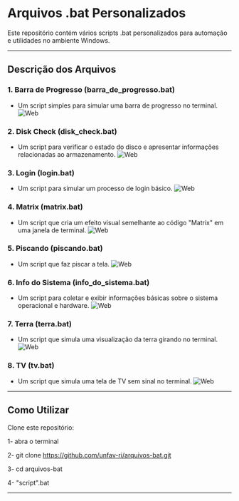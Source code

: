 # Arquivos .bat Personalizados

Este repositório contém vários scripts .bat personalizados para automação e utilidades no ambiente Windows.

---

## Descrição dos Arquivos

### 1. Barra de Progresso (barra_de_progresso.bat)
- Um script simples para simular uma barra de progresso no terminal.
![Web](https://media.discordapp.net/attachments/1191521910442446949/1193369085656973332/barra_de_progresso.gif?ex=65ac7691&is=659a0191&hm=5f4a8798ee772620df509996497ca3712800284d43aa48ef47ba3f5c1fe2b94b&=)

### 2. Disk Check (disk_check.bat)
- Um script para verificar o estado do disco e apresentar informações relacionadas ao armazenamento.
![Web](https://media.discordapp.net/attachments/1191521910442446949/1193369085224943666/disc.gif?ex=65ac7691&is=659a0191&hm=8298faecb4170c298fa4e27e6acfc1f8d327f9914c47677cd72e009b938a8751&=)

### 3. Login (login.bat)
- Um script para simular um processo de login básico.
![Web](https://media.discordapp.net/attachments/1191521910442446949/1193369084453191770/login.gif?ex=65ac7691&is=659a0191&hm=98106507358977d209115c54717e9c96eb9f923c1f1a51237da530775fca344d&=)

### 4. Matrix (matrix.bat)
- Um script que cria um efeito visual semelhante ao código "Matrix" em uma janela de terminal.
![Web](https://media.discordapp.net/attachments/1191521910442446949/1193369084037967913/matrix.gif?ex=65ac7691&is=659a0191&hm=ab5c3c63a1fb2b5f0fd07715feca73282bae52ddbb37000694b493351d9ca5b6&=)

### 5. Piscando (piscando.bat)
- Um script que faz piscar a tela.
![Web](https://media.discordapp.net/attachments/1191521910442446949/1193369086445486162/piscando.gif?ex=65ac7691&is=659a0191&hm=f00747dd16c0657dc9b3d2c66124c20795ce714f48fb05f4ac123af285095598&=)

### 6. Info do Sistema (info_do_sistema.bat)
- Um script para coletar e exibir informações básicas sobre o sistema operacional e hardware.
![Web](https://media.discordapp.net/attachments/1191521910442446949/1193369084868444180/info.gif?ex=65ac7691&is=659a0191&hm=008a6707275d60e4bdfbdab9662ef671698b0b2f53c826e2e862e1e0ae654b29&=)

### 7. Terra (terra.bat)
- Um script que simula uma visualização da terra girando no terminal.
![Web](https://media.discordapp.net/attachments/1191521910442446949/1193369086021873664/terra.gif?ex=65ac7691&is=659a0191&hm=11b42c55026c6d42c7598bb280705e7ceaf26965eb09b1ce11c09fc665045853&=)

### 8. TV (tv.bat)
- Um script que simula uma tela de TV sem sinal no terminal.
![Web](https://media.discordapp.net/attachments/1191521910442446949/1193369086785241208/tv.gif?ex=65ac7692&is=659a0192&hm=355220950bf4c8fcab11bf39c4015a5d24291d34852d849e9869dc326f40ba17&=)

---

## Como Utilizar

Clone este repositório:

1- abra o terminal

2- git clone https://github.com/unfav-ri/arquivos-bat.git

3- cd arquivos-bat

4- "script".bat

---
